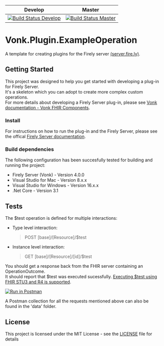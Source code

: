 |Develop|Master|
|---|---|
|[![Build Status Develop](https://firely.visualstudio.com/vonk%20public%20plugins/_apis/build/status/FirelyTeam.Vonk.Plugin.ExampleOperation?branchName=develop)](https://firely.visualstudio.com/vonk%20public%20plugins/_build/latest?definitionId=33&branchName=develop)| [![Build Status Master](https://firely.visualstudio.com/vonk%20public%20plugins/_apis/build/status/FirelyTeam.Vonk.Plugin.ExampleOperation?branchName=master)](https://firely.visualstudio.com/vonk%20public%20plugins/_build/latest?definitionId=33&branchName=master)|

# Vonk.Plugin.ExampleOperation
A template for creating plugins for the Firely server [(server.fire.ly)](server.fire.ly).

## Getting Started
This project was designed to help you get started with developing a plug-in for Firely Server.<br>
It's a skeleton which you can adopt to create more complex custom operations.<br>
For more details about developing a Firely Server plug-in, please see [Vonk documentation - Vonk FHIR Components](http://docs.simplifier.net/vonk/components/components.html).

### Install
For instructions on how to run the plug-in and the Firely Server, please see the offical [Firely Server documentation](http://docs.simplifier.net/vonk/index.html).

### Build dependencies
The following configuration has been succesfully tested for building and running the project:
* Firely Server (Vonk) - Version 4.0.0
* Visual Studio for Mac - Version 8.x.x
* Visual Studio for Windows - Version 16.x.x
* .Net Core - Version 3.1

## Tests

The $test operation is defined for multiple interactions:

* Type level interaction:<br>
    > POST [base]/[Resource]/$test

* Instance level interaction:<br>
    > GET [base]/[Resource]/[id]/$test
    
 You should get a response back from the FHIR server containing an OperationOutcome.<br>
 It should report that $test was executed sucessfully. [Executing $test using FHIR STU3 and R4 is supported](http://docs.simplifier.net/vonk/features/multiversion.html).

[![Run in Postman](https://run.pstmn.io/button.svg)](https://app.getpostman.com/run-collection/8eec15ad88bf9c7ba9a6)

A Postman collection for all the requests mentioned above can also be found in the 'data' folder.
    
## License

This project is licensed under the MIT License - see the [LICENSE](LICENSE) file for details
